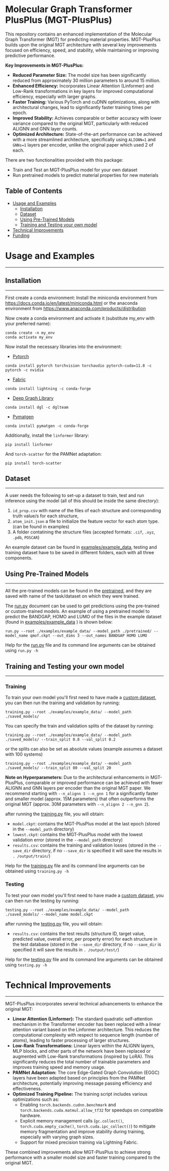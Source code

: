 # Molecular Graph Transformer PlusPlus (MGT-PlusPlus)

This repository contains an enhanced implementation of the Molecular Graph Transformer (MGT) for predicting material properties. MGT-PlusPlus builds upon the original MGT architecture with several key improvements focused on efficiency, speed, and stability, while maintaining or improving predictive performance.

**Key Improvements in MGT-PlusPlus:**

*   **Reduced Parameter Size:** The model size has been significantly reduced from approximately 30 million parameters to around 15 million.
*   **Enhanced Efficiency:** Incorporates Linear Attention (Linformer) and Low-Rank transformations in key layers for improved computational efficiency, especially with larger graphs.
*   **Faster Training:** Various PyTorch and cuDNN optimizations, along with architectural changes, lead to significantly faster training times per epoch.
*   **Improved Stability:** Achieves comparable or better accuracy with lower variance compared to the original MGT, particularly with reduced ALIGNN and GNN layer counts.
*   **Optimized Architecture:** State-of-the-art performance can be achieved with a more streamlined architecture, specifically using `ALIGNN=1` and `GNNs=1` layers per encoder, unlike the original paper which used 2 of each.

There are two functionalities provided with this package:

- Train and Test an MGT-PlusPlus model for your own dataset
- Run pretrained models to predict material properties for new materials

## Table of Contents
* [Usage and Examples](#-usage-and-examples)
  * [Installation](#-installation)
  * [Dataset](#-dataset)
  * [Using Pre-Trained Models](#-using-pre-trained-models)
  * [Training and Testing your own model](#-training-and-testing-your-own-model)
* [Technical Improvements](#-technical-improvements)
* [Funding](#-funding)

 <a name="usage"></a>
# Usage and Examples
-------------------------

<a name="install"></a>
## Installation
-------------------------
First create a conda environment:
Install the miniconda environment from https://docs.conda.io/en/latest/miniconda.html or the
anaconda environment from https://www.anaconda.com/products/distribution

Now create a conda environment and activate it (substitute my_env with your preferred name):
```
conda create -n my_env
conda activate my_env
```

Now install the necessary libraries into the environment:

- [Pytorch](https://pytorch.org/)
```
conda install pytorch torchvision torchaudio pytorch-cuda=11.8 -c pytorch -c nvidia
```

- [Fabric](https://lightning.ai/docs/fabric/stable/)
```
conda install lightning -c conda-forge
```

- [Deep Graph Library](https://www.dgl.ai/)
```
conda install dgl -c dglteam
```

- [Pymatgen](https://pymatgen.org/)
```
conda install pymatgen -c conda-forge
```
Additionally, install the `linformer` library:
```
pip install linformer
```
And `torch-scatter` for the PAMNet adaptation:
```
pip install torch-scatter
```


<a name="dataset"></a>
## Dataset
-------------------------
A user needs the following to set-up a dataset to train, test and run inference using the model
(all of this should be inside the same directory):

1. `id_prop.csv` with name of the files of each structure and corresponding truth value/s for
   each structure,
2. `atom_init.json` a file to initialize the feature vector for each atom type. (can be found
   in examples)
3. A folder contatining the structure files (accepted formats: `.cif`, `.xyz`, `.pdb`, `POSCAR`)

An example dataset can be found in [examples/example_data](examples/example_data), testing and
training dataset have to be saved in different folders, each with all three components.

<a name="pretrain"></a>
## Using Pre-Trained Models
-------------------------
All the pre-trained models can be found in the [pretrained](pretrained), and they are saved with
name of the task/dataset on which they were trained.

The [run.py](run.py) document can be used to get predictions using the pre-trained or
custom-trained models. An example of using a pretrained model to predict the BANDGAP, HOMO and
LUMO of the files in the example dataset (found in [examples/example_data](examples/example_data)
) is shown below:

```
run.py --root ./examples/example_data/ --model_path ./pretrained/ --model_name qmof.ckpt --out_dims 3 --out_names BANDGAP HOMO LUMO
```

Help for the [run.py](run.py) file and its command line arguments can be obtained using ```
run.py -h ```

<a name="test_train"></a>
## Training and Testing your own model
-------------------------

### Training

To train your own model you'll first need to have made a [custom dataset](#-dataset), you can
then run the training and validation by running:

```
training.py --root ./examples/example_data/ --model_path ./saved_models/
```

You can specify the train and validation splits of the dataset by running:

```
training.py --root ./examples/example_data/ --model_path ./saved_models/ --train_split 0.8 --val_split 0.2
```

or the splits can also be set as absolute values (example assumes a dataset with 100 systems)

```
training.py --root ./examples/example_data/ --model_path ./saved_models/ --train_split 80 --val_split 20
```

**Note on Hyperparameters:** Due to the architectural enhancements in MGT-PlusPlus, comparable or improved performance can be achieved with fewer ALIGNN and GNN layers per encoder than the original MGT paper. We recommend starting with `--n_alignn 1 --n_gnn 1` for a significantly faster and smaller model (approx. 15M parameters) that often outperforms the original MGT (approx. 30M parameters with `--n_alignn 2 --n_gnn 2`).

after running the [training.py](training.py) file, you will obtain:

- ```model.ckpt```: contains the MGT-PlusPlus model at the last epoch (stored in the ```--model_path``` directory)
- ```lowest.ckpt```: contains the MGT-PlusPlus model with the lowest validation error (stored in the ```--model_path``` directory)
- ```results.csv```: contains the training and validation losses (stored in the ```--save_dir```
  directory, if no ```--save_dir``` is specified it will save the results in ```.
  /output/train/```)

Help for the [training.py](training.py) file and its command line arguments can be obtained using ```
training.py -h ```

### Testing

To test your own model you'll first need to have made a [custom dataset](#-dataset), you can
then run the testing by running:

```
testing.py --root ./examples/example_data/ --model_path ./saved_models/ --model_name model.ckpt
```

after running the [testing.py](testing.py) file, you will obtain:

- ```results.csv```: contains the test results (structure ID, target value, predicted value,
  overall error, per property error) for each structure in the test database (stored in
  the ```--save_dir```
  directory, if no ```--save_dir``` is specified it will save the results in ```.
  /output/test/```)

Help for the [testing.py](testing.py) file and its command line arguments can be obtained using ```
testing.py -h ```

<a name="technical-improvements"></a>
# Technical Improvements
-------------------------
MGT-PlusPlus incorporates several technical advancements to enhance the original MGT:

*   **Linear Attention (Linformer):** The standard quadratic self-attention mechanism in the Transformer encoder has been replaced with a linear attention variant based on the Linformer architecture. This reduces the computational complexity with respect to sequence length (number of atoms), leading to faster processing of larger structures.
*   **Low-Rank Transformations:** Linear layers within the ALIGNN layers, MLP blocks, and other parts of the network have been replaced or augmented with Low-Rank transformations (inspired by LoRA). This significantly reduces the total number of trainable parameters and improves training speed and memory usage.
*   **PAMNet Adaptation:** The core Edge-Gated Graph Convolution (EGGC) layers have been adapted based on principles from the PAMNet architecture, potentially improving message passing efficiency and effectiveness.
*   **Optimized Training Pipeline:** The training script includes various optimizations such as:
    *   Enabling `torch.backends.cudnn.benchmark` and `torch.backends.cuda.matmul.allow_tf32` for speedups on compatible hardware.
    *   Explicit memory management calls (`gc.collect()`, `torch.cuda.empty_cache()`, `torch.cuda.ipc_collect()`) to mitigate memory fragmentation and improve stability during training, especially with varying graph sizes.
    *   Support for mixed precision training via Lightning Fabric.

These combined improvements allow MGT-PlusPlus to achieve strong performance with a smaller model size and faster training compared to the original MGT.